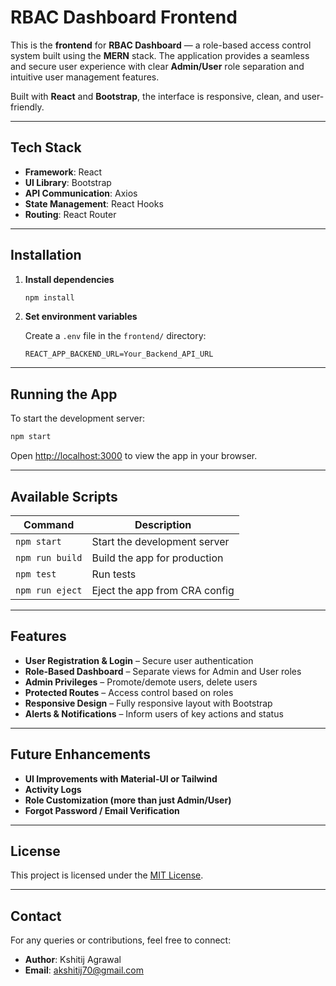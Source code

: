 # RBAC Dashboard Frontend

This is the **frontend** for **RBAC Dashboard** — a role-based access control system built using the **MERN** stack. The application provides a seamless and secure user experience with clear **Admin/User** role separation and intuitive user management features.

Built with **React** and **Bootstrap**, the interface is responsive, clean, and user-friendly.

---

## Tech Stack

- **Framework**: React
- **UI Library**: Bootstrap
- **API Communication**: Axios
- **State Management**: React Hooks
- **Routing**: React Router

---

## Installation

1. **Install dependencies**

   ```bash
   npm install
   ```

2. **Set environment variables**

   Create a `.env` file in the `frontend/` directory:

   ```env
   REACT_APP_BACKEND_URL=Your_Backend_API_URL
   ```

---

## Running the App

To start the development server:

```bash
npm start
```

Open [http://localhost:3000](http://localhost:3000) to view the app in your browser.

---

## Available Scripts

| Command         | Description                   |
| --------------- | ----------------------------- |
| `npm start`     | Start the development server  |
| `npm run build` | Build the app for production  |
| `npm test`      | Run tests                     |
| `npm run eject` | Eject the app from CRA config |

---

## Features

- **User Registration & Login** – Secure user authentication
- **Role-Based Dashboard** – Separate views for Admin and User roles
- **Admin Privileges** – Promote/demote users, delete users
- **Protected Routes** – Access control based on roles
- **Responsive Design** – Fully responsive layout with Bootstrap
- **Alerts & Notifications** – Inform users of key actions and status

---

## Future Enhancements

- **UI Improvements with Material-UI or Tailwind**
- **Activity Logs**
- **Role Customization (more than just Admin/User)**
- **Forgot Password / Email Verification**

---

## License

This project is licensed under the [MIT License](LICENSE).

---

## Contact

For any queries or contributions, feel free to connect:

- **Author**: Kshitij Agrawal
- **Email**: akshitij70@gmail.com
